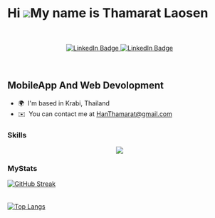 Hi ![](https://user-images.githubusercontent.com/18350557/176309783-0785949b-9127-417c-8b55-ab5a4333674e.gif)My name is Thamarat Laosen
=======================================================================================================================================
<br>
<br>

<div class ="badges" align="center">
  <a href="https://www.facebook.com/thamarat.laosen">
    <img src="https://img.shields.io/badge/facebook-blue?style=for-the-badge&logo=facebook&logoColor=white" alt="LinkedIn Badge"/>
  </a>
  
  <a href="https://www.instagram.com/han.thamarat/">
    <img src="https://img.shields.io/badge/instagram-purple?style=for-the-badge&logo=instagram&logoColor=white" alt="LinkedIn Badge"/>
  </a>
</div>

<div id="badges" align="center">
  <img src="https://komarev.com/ghpvc/?username=HanThamarat&style=flat-square&color=blue" alt=""/>
</div>
<br>
<br>

MobileApp And Web Devolopment
---------------------

* 🌍  I'm based in Krabi, Thailand
* ✉️  You can contact me at [HanThamarat@gmail.com](mailto:HanThamarat@gmail.com)

### Skills

<p align="center">
  <a href="https://skillicons.dev">
    <img src="https://skillicons.dev/icons?i=git,docker,flutter,js,nodejs,php,react,tailwind,figma,css,mysql,laravel&perline=10" />
  </a>
</p>

### MyStats


[![GitHub Streak](http://github-readme-streak-stats.herokuapp.com?user=HanThamarat&theme=dark&background=000000)](https://git.io/streak-stats) <br><br><br>
[![Top Langs](https://github-readme-stats.vercel.app/api/top-langs/?username=HanThamarat&layout=compact&theme=vision-friendly-dark)](https://github.com/anuraghazra/github-readme-stats)

<!--START_SECTION:waka-->
<!--END_SECTION:waka-->
